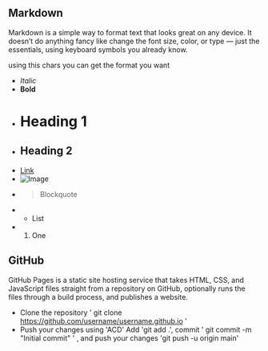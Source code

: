 ## Markdown 

Markdown is a simple way to format text that looks great on any device. 
It doesn’t do anything fancy like change the font size, color, or type — just the essentials, using keyboard symbols you already know.

using this chars you can get the format you want
- *Italic*
- **Bold**
- # Heading 1	
- ## Heading 2	
- [Link](http://a.com)	
- ![Image](http://url/a.png)	
- > Blockquote	
- * List
- 1. One

## GitHub 

GitHub Pages is a static site hosting service that takes HTML, CSS, and JavaScript files straight from a repository on GitHub, 
optionally runs the files through a build process, and publishes a website.

- Clone the repository ' git clone https://github.com/username/username.github.io '
- Push your changes using 'ACD' Add 'git add .', commit ' git commit -m "Initial commit" ' , and push your changes 'git push -u origin main'








